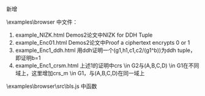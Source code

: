 新增

\examples\browser 中文件：
1. example_NIZK.html  Demos2论文中NIZK for DDH Tuple
2. example_Enc01.html Demos2论文中Proof a ciphertext encrypts 0 or 1
3. example_Enc1_ddh.html 用ddh证明一个(g1,h1,c1,c2/(g1^b))为ddh tuple，即证明b=1
4. example_Enc1_crsm.html 上述1的证明中crs \in G2与(A,B,C,D) \in G1在不同域上，这里增加crs_m \in G1，与(A,B,C,D)在同一域上

\examples\browser\src\bls.js 中函数